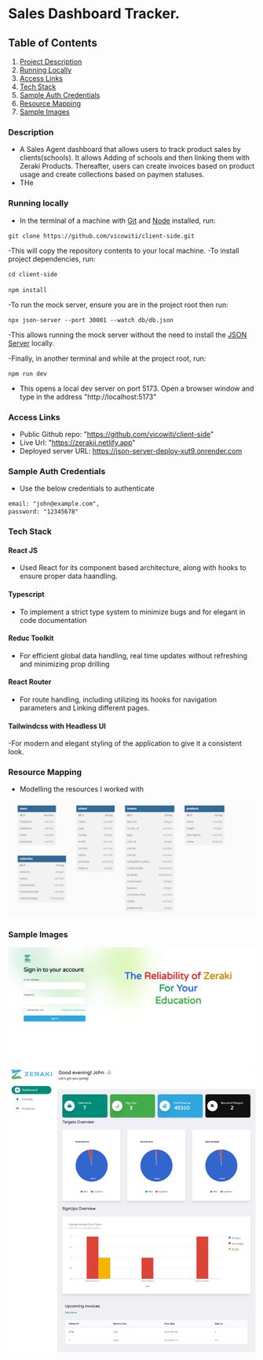 # Sales Dashboard Tracker.

## Table of Contents

1. [Project Description](#description)
2. [Running Locally](#running)
3. [Access Links](#access-links)
4. [Tech Stack](#tech-stack)
5. [Sample Auth Credentials](#sample-auth-credentials)
6. [Resource Mapping](#resource-mapping)
7. [Sample Images](#sample-images)

### Description

- A Sales Agent dashboard that allows users to track product sales by clients(schools). It allows Adding of schools and then linking them with Zeraki Products. Thereafter, users can create invoices based on product usage and create collections based on paymen statuses.
- THe

### Running locally

- In the terminal of a machine with [Git](https://git-scm.com/downloads) and [Node](https://nodejs.org/en) installed, run:

```
git clone https://github.com/vicowiti/client-side.git
```

-This will copy the repository contents to your local machine.
-To install project dependencies, run:

```
cd client-side

npm install
```

-To run the mock server, ensure you are in the project root then run:

```
npx json-server --port 30001 --watch db/db.json
```

-This allows running the mock server without the need to install the [JSON Server](https://www.npmjs.com/package/json-server) locally.

-Finally, in another terminal and while at the project root, run:

```
npm run dev
```

- This opens a local dev server on port 5173. Open a browser window and type in the address "http://localhost:5173"

### Access Links

- Public Github repo: "https://github.com/vicowiti/client-side"
- Live Url: "https://zerakii.netlify.app"
- Deployed server URL: https://json-server-deploy-xut9.onrender.com

### Sample Auth Credentials

- Use the below credentials to authenticate

```
email: "john@example.com",
password: "12345678"
```

### Tech Stack

#### React JS

- Used React for its component based architecture, along with hooks to ensure proper data haandling.

#### Typescript

- To implement a strict type system to minimize bugs and for elegant in code documentation

#### Reduc Toolkit

- For efficient global data handling, real time updates without refreshing and minimizing prop drilling

#### React Router

- For route handling, including utilizing its hooks for navigation parameters and Linking different pages.

#### Tailwindcss with Headless UI

-For modern and elegant styling of the application to give it a consistent look.

### Resource Mapping

- Modelling the resources I worked with

![Models](./src//assets/screenshots/models.png)

### Sample Images

![Auth](./src//assets/screenshots/auth.png)
![Dashboard](./src/assets/screenshots/dashboard.png)

